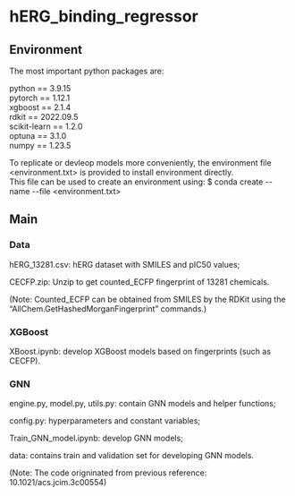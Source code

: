 # hERG_binding_regressor   
## Environment

The most important python packages are:   

python == 3.9.15   
pytorch == 1.12.1   
xgboost == 2.1.4   
rdkit == 2022.09.5   
scikit-learn == 1.2.0   
optuna == 3.1.0   
numpy == 1.23.5      

To replicate or devleop models more conveniently, the environment file <environment.txt> is provided to install environment directly.   
This file can be used to create an environment using:
$ conda create --name <env> --file <environment.txt>

## Main

### Data   
   hERG_13281.csv: hERG dataset with SMILES and pIC50 values;
   
   CECFP.zip: Unzip to get counted_ECFP fingerprint of 13281 chemicals.

   (Note: Counted_ECFP can be obtained from SMILES by the RDKit using the “AllChem.GetHashedMorganFingerprint” commands.)

### XGBoost  
   XBoost.ipynb: develop XGBoost models based on fingerprints (such as CECFP).

### GNN     
   engine.py, model.py, utils.py: contain GNN models and helper functions;
   
   config.py: hyperparameters and constant variables;
   
   Train_GNN_model.ipynb: develop GNN models;
   
   data: contains train and validation set for developing GNN models.
   
   (Note: The code origninated from previous reference: 10.1021/acs.jcim.3c00554)
        
        
        
        
        
        
        
        
        
        
        
        
        
        
        
        
        
        
        
        
        
        
        
        
        
        




